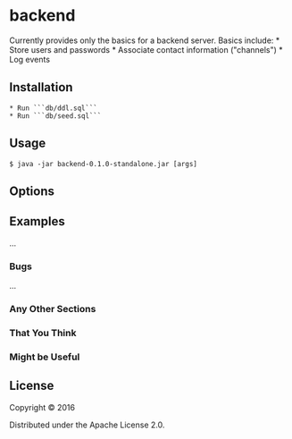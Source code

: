 # backend

Currently provides only the basics for a backend server.  Basics include:
    * Store users and passwords
    * Associate contact information ("channels")
    * Log events

## Installation

    * Run ```db/ddl.sql```
    * Run ```db/seed.sql```

## Usage

    $ java -jar backend-0.1.0-standalone.jar [args]

## Options


## Examples

...

### Bugs

...

### Any Other Sections
### That You Think
### Might be Useful

## License

Copyright © 2016

Distributed under the Apache License 2.0.
